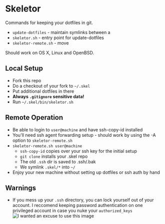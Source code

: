 # Skeletor

Commands for keeping your dotfiles in git.
- `update-dotfiles` - maintain symlinks between a 
- `skeletor.sh` - entry point for update-dotfiles
- `skeletor-remote.sh` - move 

Should work on OS X, Linux and OpenBSD.

## Local Setup

- Fork this repo
- Do a checkout of your fork to `~/.skel`
- Put additional dotfiles in there
- **Always `.gitignore` sensitive data!**
- Run `~/.skel/bin/skeletor.sh`

## Remote Operation
- Be able to login to `user@machine` and have ssh-copy-id installed
- You'll need ssh agent forwarding setup - should work by using the -A option to `skeletor-remote.sh`
- `skeletor-remote.sh user@machine`
  - `ssh-copy-id` copies over your ssh key for the initial setup
  - `git clone` installs your .skel repo
  - The old `.ssh` dir is saved to .ssh/.bak
  - We symlink `.skel/*` into `~/`
- Enjoy your new machine without setting up dotfiles or ssh auth by hand

## Warnings
- If you mess up your `.ssh` directory, you can lock yourself out of your account. I reccomend keeping password authentication on one privileged account in case you nuke your `authorized_keys`
![I wanted an excuse to use this image](http://www.he-manreviewed.com/wp-content/uploads/2014/04/245-20-7-Years-Bad-Luck-Gif.gif)
